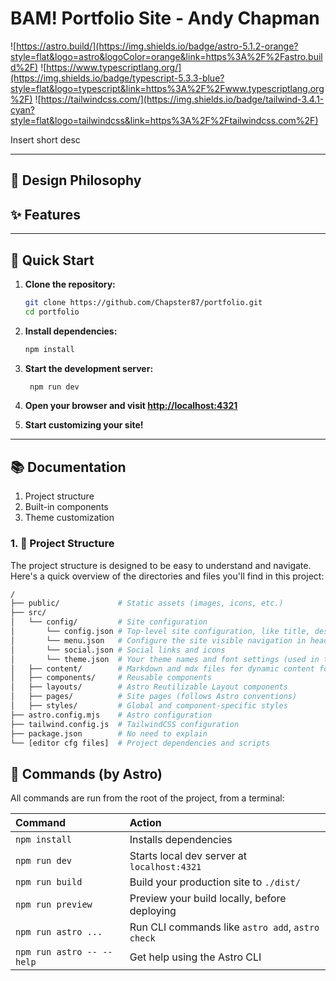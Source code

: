 # BAM! Portfolio Site - Andy Chapman
![https://astro.build/](https://img.shields.io/badge/astro-5.1.2-orange?style=flat&logo=astro&logoColor=orange&link=https%3A%2F%2Fastro.build%2F)
![https://www.typescriptlang.org/](https://img.shields.io/badge/typescript-5.3.3-blue?style=flat&logo=typescript&link=https%3A%2F%2Fwww.typescriptlang.org%2F)
![https://tailwindcss.com/](https://img.shields.io/badge/tailwind-3.4.1-cyan?style=flat&logo=tailwindcss&link=https%3A%2F%2Ftailwindcss.com%2F)


Insert short desc 

---

## 🎨 Design Philosophy


## ✨ Features


---

## 🚀 Quick Start

1. **Clone the repository:**

   ```bash
   git clone https://github.com/Chapster87/portfolio.git
   cd portfolio
   ```

2. **Install dependencies:**

   ```bash
   npm install
   ```

3. **Start the development server:**

   ```bash
    npm run dev
    ```

4. **Open your browser and visit [http://localhost:4321](http://localhost:4321)**

5. **Start customizing your site!**

---

## 📚 Documentation

1. Project structure
2. Built-in components
3. Theme customization

### 1. 📂 Project Structure

The project structure is designed to be easy to understand and navigate. Here's a quick overview of the directories and files you'll find in this project:

```bash
/
├── public/             # Static assets (images, icons, etc.)
├── src/
│   └── config/         # Site configuration
│       └── config.json # Top-level site configuration, like title, description, metas, some astro settings, etc.
│       └── menu.json   # Configure the site visible navigation in header and footer
│       └── social.json # Social links and icons
│       └── theme.json  # Your theme names and font settings (used in tailwind.config.js, related to styles/theme.css)
│   ├── content/        # Markdown and mdx files for dynamic content following the Astro conventions (see below)
│   ├── components/     # Reusable components
│   ├── layouts/        # Astro Reutilizable Layout components
│   ├── pages/          # Site pages (follows Astro conventions)
│   ├── styles/         # Global and component-specific styles
├── astro.config.mjs    # Astro configuration
├── tailwind.config.js  # TailwindCSS configuration
├── package.json        # No need to explain
└── [editor cfg files]  # Project dependencies and scripts
```

## 🧞 Commands (by Astro)

All commands are run from the root of the project, from a terminal:

| Command                   | Action                                           |
| :------------------------ | :----------------------------------------------- |
| `npm install`             | Installs dependencies                            |
| `npm run dev`             | Starts local dev server at `localhost:4321`      |
| `npm run build`           | Build your production site to `./dist/`          |
| `npm run preview`         | Preview your build locally, before deploying     |
| `npm run astro ...`       | Run CLI commands like `astro add`, `astro check` |
| `npm run astro -- --help` | Get help using the Astro CLI                     |
